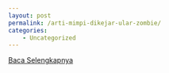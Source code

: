 ```yaml
---
layout: post
permalink: /arti-mimpi-dikejar-ular-zombie/
categories:
    - Uncategorized
---
```


[Baca Selengkapnya](/01)